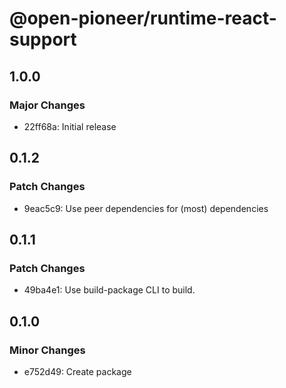 # @open-pioneer/runtime-react-support

## 1.0.0

### Major Changes

-   22ff68a: Initial release

## 0.1.2

### Patch Changes

-   9eac5c9: Use peer dependencies for (most) dependencies

## 0.1.1

### Patch Changes

-   49ba4e1: Use build-package CLI to build.

## 0.1.0

### Minor Changes

-   e752d49: Create package
